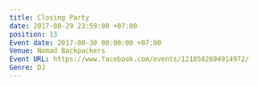 ```yaml
---
title: Closing Party
date: 2017-08-29 23:59:00 +07:00
position: 13
Event date: 2017-08-30 00:00:00 +07:00
Venue: Nomad Backpackers
Event URL: https://www.facebook.com/events/1218582694914972/
Genre: DJ
---
```



